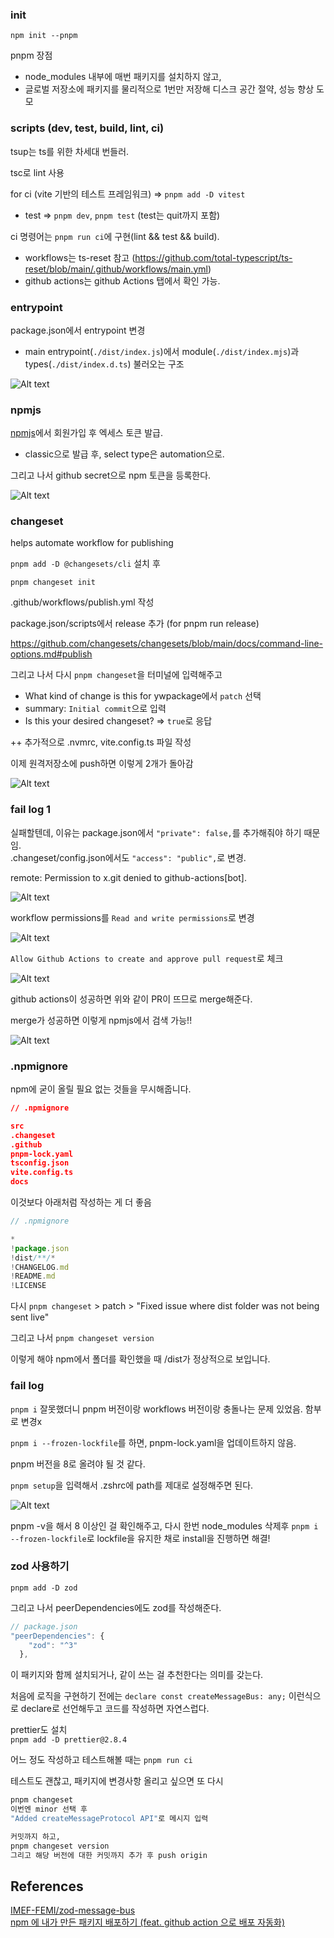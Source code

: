### init

`npm init --pnpm`

pnpm 장점

- node_modules 내부에 매번 패키지를 설치하지 않고,
- 글로벌 저장소에 패키지를 물리적으로 1번만 저장해 디스크 공간 절약, 성능 향상 도모

### scripts (dev, test, build, lint, ci)

tsup는 ts를 위한 차세대 번들러.

tsc로 lint 사용

for ci (vite 기반의 테스트 프레임워크) => `pnpm add -D vitest`

- test => `pnpm dev`, `pnpm test` (test는 quit까지 포함)

ci 명령어는 `pnpm run ci`에 구현(lint && test && build).

- workflows는 ts-reset 참고 (https://github.com/total-typescript/ts-reset/blob/main/.github/workflows/main.yml)
- github actions는 github Actions 탭에서 확인 가능.

### entrypoint

package.json에서 entrypoint 변경

- main entrypoint(`./dist/index.js`)에서 module(`./dist/index.mjs`)과 types(`./dist/index.d.ts`) 불러오는 구조

![Alt text](image.png)

### npmjs

[npmjs](https://www.npmjs.com/)에서 회원가입 후 엑세스 토큰 발급.

- classic으로 발급 후, select type은 automation으로.

그리고 나서 github secret으로 npm 토큰을 등록한다.

![Alt text](image-1.png)

### changeset

helps automate workflow for publishing

`pnpm add -D @changesets/cli` 설치 후

`pnpm changeset init`

.github/workflows/publish.yml 작성

package.json/scripts에서 release 추가 (for pnpm run release)

https://github.com/changesets/changesets/blob/main/docs/command-line-options.md#publish

그리고 나서 다시 `pnpm changeset`을 터미널에 입력해주고

- What kind of change is this for ywpackage에서 `patch` 선택
- summary: `Initial commit`으로 입력
- Is this your desired changeset? => `true`로 응답

++ 추가적으로 .nvmrc, vite.config.ts 파일 작성

이제 원격저장소에 push하면 이렇게 2개가 돌아감

![Alt text](image-2.png)

### fail log 1

실패할텐데, 이유는 package.json에서 `"private": false,`를 추가해줘야 하기 때문임.<br>
.changeset/config.json에서도 `"access": "public",`로 변경.

remote: Permission to x.git denied to github-actions[bot].

![Alt text](image-3.png)

workflow permissions를 `Read and write permissions`로 변경

![Alt text](image-4.png)

`Allow Github Actions to create and approve pull request`로 체크

![Alt text](image-5.png)

github actions이 성공하면 위와 같이 PR이 뜨므로 merge해준다.

merge가 성공하면 이렇게 npmjs에서 검색 가능!!

![Alt text](image-6.png)

### .npmignore

npm에 굳이 올릴 필요 없는 것들을 무시해줍니다.

```json
// .npmignore

src
.changeset
.github
pnpm-lock.yaml
tsconfig.json
vite.config.ts
docs
```

이것보다 아래처럼 작성하는 게 더 좋음

```js
// .npmignore

*
!package.json
!dist/**/*
!CHANGELOG.md
!README.md
!LICENSE
```

다시 `pnpm changeset` > patch > "Fixed issue where dist folder was not being sent live"

그리고 나서 `pnpm changeset version`

이렇게 해야 npm에서 폴더를 확인했을 때 /dist가 정상적으로 보입니다.

### fail log

`pnpm i` 잘못했더니 pnpm 버전이랑 workflows 버전이랑 충돌나는 문제 있었음. 함부로 변경x

`pnpm i --frozen-lockfile`를 하면, pnpm-lock.yaml을 업데이트하지 않음.

pnpm 버전을 8로 올려야 될 것 같다.

`pnpm setup`을 입력해서 .zshrc에 path를 제대로 설정해주면 된다.

![Alt text](image-7.png)

pnpm -v을 해서 8 이상인 걸 확인해주고, 다시 한번 node_modules 삭제후 `pnpm i --frozen-lockfile`로 lockfile을 유지한 채로 install을 진행하면 해결!

### zod 사용하기

`pnpm add -D zod`

그리고 나서 peerDependencies에도 zod를 작성해준다.

```js
// package.json
"peerDependencies": {
    "zod": "^3"
  },
```

이 패키지와 함께 설치되거나, 같이 쓰는 걸 추천한다는 의미를 갖는다.

처음에 로직을 구현하기 전에는 `declare const createMessageBus: any;` 이런식으로 declare로 선언해두고 코드를 작성하면 자연스럽다.

prettier도 설치<br>
`pnpm add -D prettier@2.8.4`

어느 정도 작성하고 테스트해볼 때는 `pnpm run ci`

테스트도 괜찮고, 패키지에 변경사항 올리고 싶으면 또 다시

```bash
pnpm changeset
이번엔 minor 선택 후
"Added createMessageProtocol API"로 메시지 입력

커밋까지 하고,
pnpm changeset version
그리고 해당 버전에 대한 커밋까지 추가 후 push origin
```

## References

[IMEF-FEMI/zod-message-bus](https://github.com/IMEF-FEMI/zod-message-bus/blob/main/tsconfig.json)<br>
[npm 에 내가 만든 패키지 배포하기 (feat. github action 으로 배포 자동화)](https://funveloper.tistory.com/204)<br>
